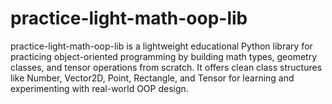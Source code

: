 # practice-light-math-oop-lib
practice-light-math-oop-lib is a lightweight educational Python library for practicing object-oriented programming by building math types, geometry classes, and tensor operations from scratch. It offers clean class structures like Number, Vector2D, Point, Rectangle, and Tensor for learning and experimenting with real-world OOP design.
